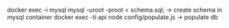 docker exec -i mysql mysql -uroot -proot < schema.sql; -> create schema in mysql container
docker exec -ti api node config/populate.js -> populate db
